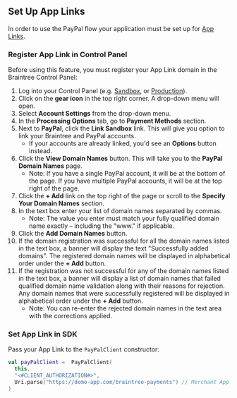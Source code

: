 ## Set Up App Links

In order to use the PayPal flow your application must be set up for [App Links](https://developer.android.com/training/app-links).

### Register App Link in Control Panel

Before using this feature, you must register your App Link domain in the Braintree Control Panel:

1. Log into your Control Panel (e.g. [Sandbox](https://sandbox.braintreegateway.com/login), or [Production](https://www.braintreegateway.com/login)).
2. Click on the **gear icon** in the top right corner. A drop-down menu will open.
3. Select **Account Settings** from the drop-down menu.
4. In the **Processing Options** tab, go to **Payment Methods** section.
5. Next to **PayPal**, click the **Link Sandbox** link. This will give you option to link your Braintree and PayPal accounts.
   - If your accounts are already linked, you'd see an **Options** button instead.
6. Click the **View Domain Names** button. This will take you to the **PayPal Domain Names** page. 
   - Note: If you have a single PayPal account, it will be at the bottom of the page. If you have multiple PayPal accounts, it will be at the top right of the page.
7. Click the **+ Add** link on the top right of the page or scroll to the **Specify Your Domain Names** section.
8. In the text box enter your list of domain names separated by commas. 
   - Note: The value you enter must match your fully qualified domain name exactly – including the "www." if applicable.
9. Click the **Add Domain Names** button.
10. If the domain registration was successful for all the domain names listed in the text box, a banner will display the text "Successfully added domains". The registered domain names will be displayed in alphabetical order under the **+ Add** button.
11. If the registration was not successful for any of the domain names listed in the text box, a banner will display a list of domain names that failed qualified domain name validation along with their reasons for rejection. Any domain names that were successfully registered will be displayed in alphabetical order under the **+ Add** button. 
    - Note: You can re-enter the rejected domain names in the text area with the corrections applied.

### Set App Link in SDK

Pass your App Link to the `PayPalClient` constructor:

```kotlin
val payPalClient =  PayPalClient(
  this, 
  "<#CLIENT_AUTHORIZATION#>",
  Uri.parse("https://demo-app.com/braintree-payments") // Merchant App Link
)
```